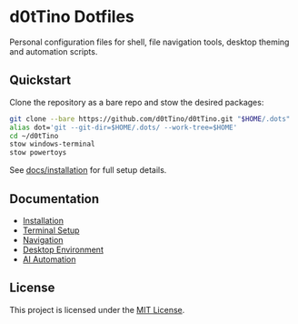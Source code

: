 # d0tTino Dotfiles

Personal configuration files for shell, file navigation tools, desktop theming and automation scripts.

## Quickstart

Clone the repository as a bare repo and stow the desired packages:

```bash
git clone --bare https://github.com/d0tTino/d0tTino.git "$HOME/.dots"
alias dot='git --git-dir=$HOME/.dots/ --work-tree=$HOME'
cd ~/d0tTino
stow windows-terminal
stow powertoys

```

See [docs/installation](docs/installation.md) for full setup details.

## Documentation

- [Installation](docs/installation.md)
- [Terminal Setup](docs/terminal.md)
- [Navigation](docs/navigation.md)
- [Desktop Environment](docs/desktop.md)
- [AI Automation](docs/ai-automation.md)

## License

This project is licensed under the [MIT License](LICENSE).
